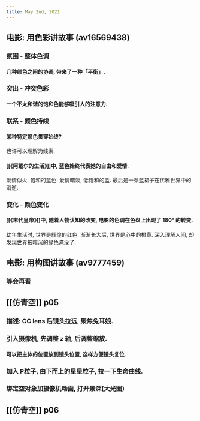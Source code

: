 ```yaml
---
title: May 2nd, 2021
---
```


## 电影: 用色彩讲故事 (av16569438)
### 氛围 - 整体色调
#### 几种颜色之间的协调, 带来了一种「平衡」.
### 突出 - 冲突色彩
#### 一个不太和谐的饱和色能够吸引人的注意力.
### 联系 - 颜色持续
#### 某种特定颜色贯穿始终?
也许可以理解为线索.
#### [[《阿戴尔的生活》]]中, 蓝色始终代表她的自由和爱情.
爱情似火, 饱和的蓝色.
爱情暗淡, 低饱和的蓝.
最后是一条蓝裙子在优雅世界中的消逝.
### 变化 - 颜色变化
#### [[《末代皇帝》]]中, 随着人物认知的改变, 电影的色调在色盘上出现了 180° 的转变.
幼年生活时, 世界是辉煌的红色.
渐渐长大后, 世界是心中的橙黄.
深入理解人间, 却发现世界被暗沉的绿色淹没了.
## 电影: 用构图讲故事 (av9777459)
### 等会再看
## [[仿青空]] p05
### 描述: CC lens 后镜头拉远, 聚焦兔耳娘.
### 引入摄像机, 先调整 z 轴, 后调整缩放.
#### 可以把主体的位置放到镜头位置, 这样方便镜头复位.
### 加入 P粒子, 由下而上的星星粒子, 拉一下生命曲线.
### 绑定空对象加摄像机动画, 打开景深(大光圈)
## [[仿青空]] p06
###

